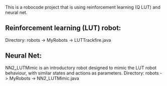 This is a robocode project that is using reinforcement learning (Q LUT) and neural net.

Reinforcement learning (LUT) robot:
-----------------------------------
Directory: robots -> MyRobots -> LUTTrackfire.java

Neural Net:
-----------
NN2_LUTMimic is an introductory robot designed to mimic the LUT robot behaviour, with similar states and actions as parameters.
Directory: robots -> MyRobots -> NN2_LUTMimic.java
